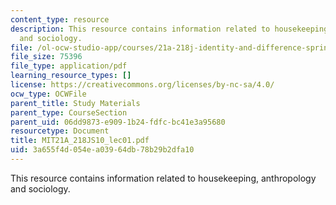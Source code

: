 ```yaml
---
content_type: resource
description: This resource contains information related to housekeeping, anthropology
  and sociology.
file: /ol-ocw-studio-app/courses/21a-218j-identity-and-difference-spring-2010/3a655f4d054ea03964db78b29b2dfa10_MIT21A_218JS10_lec01.pdf
file_size: 75396
file_type: application/pdf
learning_resource_types: []
license: https://creativecommons.org/licenses/by-nc-sa/4.0/
ocw_type: OCWFile
parent_title: Study Materials
parent_type: CourseSection
parent_uid: 06dd9873-e909-1b24-fdfc-bc41e3a95680
resourcetype: Document
title: MIT21A_218JS10_lec01.pdf
uid: 3a655f4d-054e-a039-64db-78b29b2dfa10
---
```

This resource contains information related to housekeeping, anthropology and sociology.